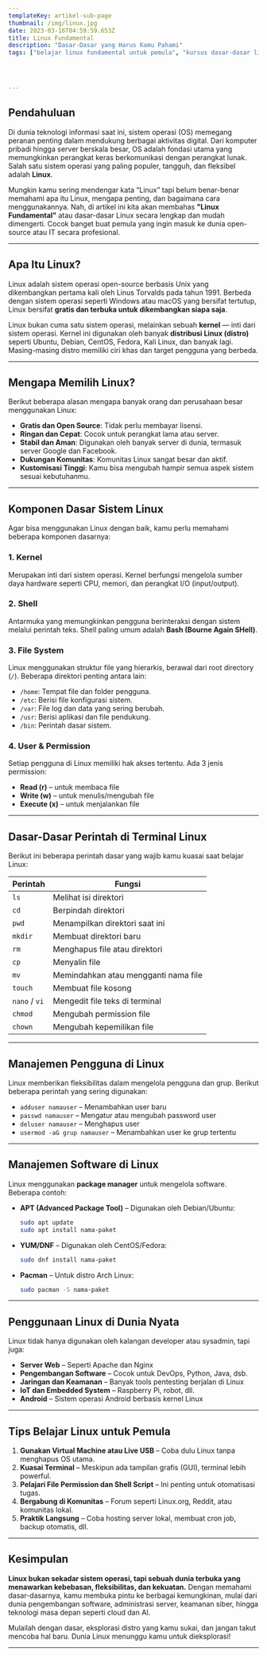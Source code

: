 ```yaml
---
templateKey: artikel-sub-page
thumbnail: /img/linux.jpg
date: 2023-03-16T04:59:59.653Z
title: Linux Fundamental
description: "Dasar-Dasar yang Harus Kamu Pahami"
tags: ["belajar linux fundamental untuk pemula", "kursus dasar-dasar linux fundamental", "kursus jaringan linux fundamental", "kursus linux fundamental", "kursus shell dan bash linux fundamental", "kursus sistem operasi linux fundamental", "pelatihan linux fundamental", "pelatihan terminal linux fundamental", "training command line linux fundamental", "training linux fundamental"]




---
```



## **Pendahuluan**

Di dunia teknologi informasi saat ini, sistem operasi (OS) memegang peranan penting dalam mendukung berbagai aktivitas digital. Dari komputer pribadi hingga server berskala besar, OS adalah fondasi utama yang memungkinkan perangkat keras berkomunikasi dengan perangkat lunak. Salah satu sistem operasi yang paling populer, tangguh, dan fleksibel adalah **Linux**.

Mungkin kamu sering mendengar kata “Linux” tapi belum benar-benar memahami apa itu Linux, mengapa penting, dan bagaimana cara menggunakannya. Nah, di artikel ini kita akan membahas **"Linux Fundamental"** atau dasar-dasar Linux secara lengkap dan mudah dimengerti. Cocok banget buat pemula yang ingin masuk ke dunia open-source atau IT secara profesional.

---

## **Apa Itu Linux?**

Linux adalah sistem operasi open-source berbasis Unix yang dikembangkan pertama kali oleh Linus Torvalds pada tahun 1991. Berbeda dengan sistem operasi seperti Windows atau macOS yang bersifat tertutup, Linux bersifat **gratis dan terbuka untuk dikembangkan siapa saja**.

Linux bukan cuma satu sistem operasi, melainkan sebuah **kernel** — inti dari sistem operasi. Kernel ini digunakan oleh banyak **distribusi Linux (distro)** seperti Ubuntu, Debian, CentOS, Fedora, Kali Linux, dan banyak lagi. Masing-masing distro memiliki ciri khas dan target pengguna yang berbeda.

---

## **Mengapa Memilih Linux?**

Berikut beberapa alasan mengapa banyak orang dan perusahaan besar menggunakan Linux:

* **Gratis dan Open Source**: Tidak perlu membayar lisensi.
* **Ringan dan Cepat**: Cocok untuk perangkat lama atau server.
* **Stabil dan Aman**: Digunakan oleh banyak server di dunia, termasuk server Google dan Facebook.
* **Dukungan Komunitas**: Komunitas Linux sangat besar dan aktif.
* **Kustomisasi Tinggi**: Kamu bisa mengubah hampir semua aspek sistem sesuai kebutuhanmu.

---

## **Komponen Dasar Sistem Linux**

Agar bisa menggunakan Linux dengan baik, kamu perlu memahami beberapa komponen dasarnya:

### 1. **Kernel**

Merupakan inti dari sistem operasi. Kernel berfungsi mengelola sumber daya hardware seperti CPU, memori, dan perangkat I/O (input/output).

### 2. **Shell**

Antarmuka yang memungkinkan pengguna berinteraksi dengan sistem melalui perintah teks. Shell paling umum adalah **Bash (Bourne Again SHell)**.

### 3. **File System**

Linux menggunakan struktur file yang hierarkis, berawal dari root directory (`/`). Beberapa direktori penting antara lain:

* `/home`: Tempat file dan folder pengguna.
* `/etc`: Berisi file konfigurasi sistem.
* `/var`: File log dan data yang sering berubah.
* `/usr`: Berisi aplikasi dan file pendukung.
* `/bin`: Perintah dasar sistem.

### 4. **User & Permission**

Setiap pengguna di Linux memiliki hak akses tertentu. Ada 3 jenis permission:

* **Read (r)** – untuk membaca file
* **Write (w)** – untuk menulis/mengubah file
* **Execute (x)** – untuk menjalankan file

---

## **Dasar-Dasar Perintah di Terminal Linux**

Berikut ini beberapa perintah dasar yang wajib kamu kuasai saat belajar Linux:

| Perintah      | Fungsi                               |
| ------------- | ------------------------------------ |
| `ls`          | Melihat isi direktori                |
| `cd`          | Berpindah direktori                  |
| `pwd`         | Menampilkan direktori saat ini       |
| `mkdir`       | Membuat direktori baru               |
| `rm`          | Menghapus file atau direktori        |
| `cp`          | Menyalin file                        |
| `mv`          | Memindahkan atau mengganti nama file |
| `touch`       | Membuat file kosong                  |
| `nano` / `vi` | Mengedit file teks di terminal       |
| `chmod`       | Mengubah permission file             |
| `chown`       | Mengubah kepemilikan file            |

---

## **Manajemen Pengguna di Linux**

Linux memberikan fleksibilitas dalam mengelola pengguna dan grup. Berikut beberapa perintah yang sering digunakan:

* `adduser namauser` – Menambahkan user baru
* `passwd namauser` – Mengatur atau mengubah password user
* `deluser namauser` – Menghapus user
* `usermod -aG grup namauser` – Menambahkan user ke grup tertentu

---

## **Manajemen Software di Linux**

Linux menggunakan **package manager** untuk mengelola software. Beberapa contoh:

* **APT (Advanced Package Tool)** – Digunakan oleh Debian/Ubuntu:

  ```bash
  sudo apt update
  sudo apt install nama-paket
  ```

* **YUM/DNF** – Digunakan oleh CentOS/Fedora:

  ```bash
  sudo dnf install nama-paket
  ```

* **Pacman** – Untuk distro Arch Linux:

  ```bash
  sudo pacman -S nama-paket
  ```

---

## **Penggunaan Linux di Dunia Nyata**

Linux tidak hanya digunakan oleh kalangan developer atau sysadmin, tapi juga:

* **Server Web** – Seperti Apache dan Nginx
* **Pengembangan Software** – Cocok untuk DevOps, Python, Java, dsb.
* **Jaringan dan Keamanan** – Banyak tools pentesting berjalan di Linux
* **IoT dan Embedded System** – Raspberry Pi, robot, dll.
* **Android** – Sistem operasi Android berbasis kernel Linux

---

## **Tips Belajar Linux untuk Pemula**

1. **Gunakan Virtual Machine atau Live USB** – Coba dulu Linux tanpa menghapus OS utama.
2. **Kuasai Terminal** – Meskipun ada tampilan grafis (GUI), terminal lebih powerful.
3. **Pelajari File Permission dan Shell Script** – Ini penting untuk otomatisasi tugas.
4. **Bergabung di Komunitas** – Forum seperti Linux.org, Reddit, atau komunitas lokal.
5. **Praktik Langsung** – Coba hosting server lokal, membuat cron job, backup otomatis, dll.

---

## **Kesimpulan**

**Linux bukan sekadar sistem operasi, tapi sebuah dunia terbuka yang menawarkan kebebasan, fleksibilitas, dan kekuatan.** Dengan memahami dasar-dasarnya, kamu membuka pintu ke berbagai kemungkinan, mulai dari dunia pengembangan software, administrasi server, keamanan siber, hingga teknologi masa depan seperti cloud dan AI.

Mulailah dengan dasar, eksplorasi distro yang kamu sukai, dan jangan takut mencoba hal baru. Dunia Linux menunggu kamu untuk dieksplorasi!

---








